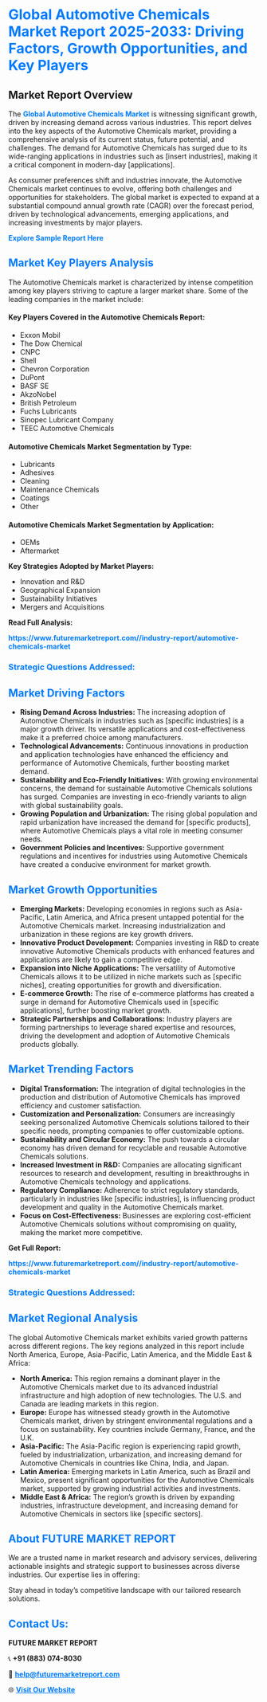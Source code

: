 <h1 style="color: #007BFF;">Global Automotive Chemicals Market Report 2025-2033: Driving Factors, Growth Opportunities, and Key Players</h1>

<section id="overview">
<h2>Market Report Overview</h2>
<p>The <a href="https://www.futuremarketreport.com//industry-report/automotive-chemicals-market" style="color: #007BFF; text-decoration: none;"><strong>Global Automotive Chemicals Market</strong></a> is witnessing significant growth, driven by increasing demand across various industries. This report delves into the key aspects of the Automotive Chemicals market, providing a comprehensive analysis of its current status, future potential, and challenges. The demand for Automotive Chemicals has surged due to its wide-ranging applications in industries such as [insert industries], making it a critical component in modern-day [applications].</p>
<p>As consumer preferences shift and industries innovate, the Automotive Chemicals market continues to evolve, offering both challenges and opportunities for stakeholders. The global market is expected to expand at a substantial compound annual growth rate (CAGR) over the forecast period, driven by technological advancements, emerging applications, and increasing investments by major players.</p>
</section>

<section id="overview">
<p><a href="https://www.futuremarketreport.com//request-sample/reportId=90048" style="color: #007BFF; text-decoration: none;"><strong>Explore Sample Report Here</strong></a></p>
</section>

<section id="key-players">
<h2 style="color: #007BFF;">Market Key Players Analysis</h2>
<p>The Automotive Chemicals market is characterized by intense competition among key players striving to capture a larger market share. Some of the leading companies in the market include:</p>
<h4>Key Players Covered in the Automotive Chemicals Report:</h4>
<ul><li>Exxon Mobil</li><li>The Dow Chemical</li><li>CNPC</li><li>Shell</li><li>Chevron Corporation</li><li>DuPont</li><li>BASF SE</li><li>AkzoNobel</li><li>British Petroleum</li><li>Fuchs Lubricants</li><li>Sinopec Lubricant Company</li><li>TEEC Automotive Chemicals</li></ul>
<h4>Automotive Chemicals Market Segmentation by Type:</h4>
<ul><li>Lubricants</li><li>Adhesives</li><li>Cleaning</li><li>Maintenance Chemicals</li><li>Coatings</li><li>Other</li></ul>

<h4>Automotive Chemicals Market Segmentation by Application:</h4>
<ul><li>OEMs</li><li>Aftermarket</li></ul>
<p><strong>Key Strategies Adopted by Market Players:</strong></p>
<ul>
<li>Innovation and R&D</li>
<li>Geographical Expansion</li>
<li>Sustainability Initiatives</li>
<li>Mergers and Acquisitions</li>
</ul>
</section>

<section>
<p><strong>Read Full Analysis: </strong></p><a href="https://www.futuremarketreport.com//industry-report/automotive-chemicals-market" style="color: #007BFF; text-decoration: none;"><strong>https://www.futuremarketreport.com//industry-report/automotive-chemicals-market</strong></a>
<h3 style="color: #007BFF;">Strategic Questions Addressed:</h3>
</section>

<section id="driving-factors">
<h2 style="color: #007BFF;">Market Driving Factors</h2>
<ul>
<li><strong>Rising Demand Across Industries:</strong> The increasing adoption of Automotive Chemicals in industries such as [specific industries] is a major growth driver. Its versatile applications and cost-effectiveness make it a preferred choice among manufacturers.</li>
<li><strong>Technological Advancements:</strong> Continuous innovations in production and application technologies have enhanced the efficiency and performance of Automotive Chemicals, further boosting market demand.</li>
<li><strong>Sustainability and Eco-Friendly Initiatives:</strong> With growing environmental concerns, the demand for sustainable Automotive Chemicals solutions has surged. Companies are investing in eco-friendly variants to align with global sustainability goals.</li>
<li><strong>Growing Population and Urbanization:</strong> The rising global population and rapid urbanization have increased the demand for [specific products], where Automotive Chemicals plays a vital role in meeting consumer needs.</li>
<li><strong>Government Policies and Incentives:</strong> Supportive government regulations and incentives for industries using Automotive Chemicals have created a conducive environment for market growth.</li>
</ul>
</section>

<section id="growth-opportunities">
<h2 style="color: #007BFF;">Market Growth Opportunities</h2>
<ul>
<li><strong>Emerging Markets:</strong> Developing economies in regions such as Asia-Pacific, Latin America, and Africa present untapped potential for the Automotive Chemicals market. Increasing industrialization and urbanization in these regions are key growth drivers.</li>
<li><strong>Innovative Product Development:</strong> Companies investing in R&D to create innovative Automotive Chemicals products with enhanced features and applications are likely to gain a competitive edge.</li>
<li><strong>Expansion into Niche Applications:</strong> The versatility of Automotive Chemicals allows it to be utilized in niche markets such as [specific niches], creating opportunities for growth and diversification.</li>
<li><strong>E-commerce Growth:</strong> The rise of e-commerce platforms has created a surge in demand for Automotive Chemicals used in [specific applications], further boosting market growth.</li>
<li><strong>Strategic Partnerships and Collaborations:</strong> Industry players are forming partnerships to leverage shared expertise and resources, driving the development and adoption of Automotive Chemicals products globally.</li>
</ul>
</section>

<section id="trending-factors">
<h2 style="color: #007BFF;">Market Trending Factors</h2>
<ul>
<li><strong>Digital Transformation:</strong> The integration of digital technologies in the production and distribution of Automotive Chemicals has improved efficiency and customer satisfaction.</li>
<li><strong>Customization and Personalization:</strong> Consumers are increasingly seeking personalized Automotive Chemicals solutions tailored to their specific needs, prompting companies to offer customizable options.</li>
<li><strong>Sustainability and Circular Economy:</strong> The push towards a circular economy has driven demand for recyclable and reusable Automotive Chemicals solutions.</li>
<li><strong>Increased Investment in R&D:</strong> Companies are allocating significant resources to research and development, resulting in breakthroughs in Automotive Chemicals technology and applications.</li>
<li><strong>Regulatory Compliance:</strong> Adherence to strict regulatory standards, particularly in industries like [specific industries], is influencing product development and quality in the Automotive Chemicals market.</li>
<li><strong>Focus on Cost-Effectiveness:</strong> Businesses are exploring cost-efficient Automotive Chemicals solutions without compromising on quality, making the market more competitive.</li>
</ul>
</section>

<section>
<p><strong>Get Full Report: </strong></p><a href="https://www.futuremarketreport.com//industry-report/automotive-chemicals-market" style="color: #007BFF; text-decoration: none;"><strong>https://www.futuremarketreport.com//industry-report/automotive-chemicals-market</strong></a>
<h3 style="color: #007BFF;">Strategic Questions Addressed:</h3>
</section>


<section id="regional-analysis">
<h2 style="color: #007BFF;">Market Regional Analysis</h2>
<p>The global Automotive Chemicals market exhibits varied growth patterns across different regions. The key regions analyzed in this report include North America, Europe, Asia-Pacific, Latin America, and the Middle East & Africa:</p>
<ul>
<li><strong>North America:</strong> This region remains a dominant player in the Automotive Chemicals market due to its advanced industrial infrastructure and high adoption of new technologies. The U.S. and Canada are leading markets in this region.</li>
<li><strong>Europe:</strong> Europe has witnessed steady growth in the Automotive Chemicals market, driven by stringent environmental regulations and a focus on sustainability. Key countries include Germany, France, and the U.K.</li>
<li><strong>Asia-Pacific:</strong> The Asia-Pacific region is experiencing rapid growth, fueled by industrialization, urbanization, and increasing demand for Automotive Chemicals in countries like China, India, and Japan.</li>
<li><strong>Latin America:</strong> Emerging markets in Latin America, such as Brazil and Mexico, present significant opportunities for the Automotive Chemicals market, supported by growing industrial activities and investments.</li>
<li><strong>Middle East & Africa:</strong> The region’s growth is driven by expanding industries, infrastructure development, and increasing demand for Automotive Chemicals in sectors like [specific sectors].</li>
</ul>
</section>

<footer>
<h2 style="color: #007BFF;">About FUTURE MARKET REPORT</h2>
<p>We are a trusted name in market research and advisory services, delivering actionable insights and strategic support to businesses across diverse industries. Our expertise lies in offering:</p>

<p>Stay ahead in today’s competitive landscape with our tailored research solutions.</p>

<h2 style="color: #007BFF;">Contact Us:</h2>
<p><strong>FUTURE MARKET REPORT</strong></p>
<p>📞 <strong>+91 (883) 074-8030</strong></p>
<p>📧 <strong><a href="mailto:help@futuremarketreport.com" style="color: #007BFF;">help@futuremarketreport.com</a></strong></p>
<p>🌐 <strong><a href="https://www.futuremarketreport.com/" style="color: #007BFF;">Visit Our Website</a></strong></p>
</footer>